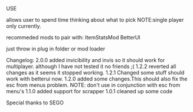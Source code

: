 USE

allows user to spend time thinking about what to pick
NOTE:single player only currently.

recommeded mods to pair with:
ItemStatsMod
BetterUI

just throw in plug in folder or mod loader

Changelog:
2.0.0
added invicibility and invis so it should work for multiplayer. although I have not tested it no friends ;(
1.2.2
reverted all changes as it seems it stopped working.
1.2.1
Changed some stuff should work with betterui now.
1.2.0
added some changes.This should also fix the esc from menus problem. NOTE: don't use in conjunction with esc from menu's
1.1.0
added support for scrapper
1.0.1
cleaned up some code

Special thanks to SEGO

